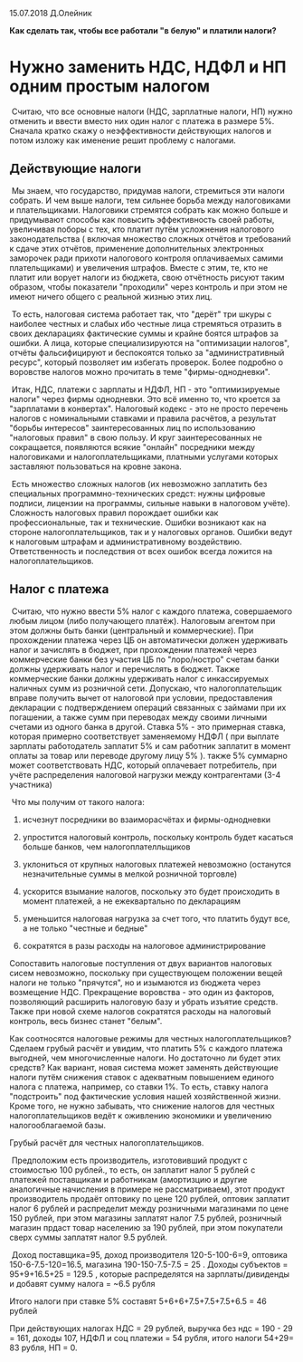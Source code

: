 15.07.2018  Д.Олейник



**Как сделать так, чтобы все работали "в белую" и платили налоги?**



# Нужно заменить НДС, НДФЛ и НП одним простым налогом



​	Считаю, что все основные налоги (НДС, зарплатные налоги, НП) нужно отменить и ввести вместо них один налог с платежа в размере 5%.   Сначала кратко скажу о неэффективности действующих налогов и потом изложу как именение решит проблему с налогами.



## Действующие налоги

​	Мы знаем, что государство, придумав налоги, стремиться эти налоги собрать. И чем выше налоги, тем сильнее борьба между налоговиками и плательщиками. Налоговики стремятся собрать как можно больше и придумывают способы как повысить эффективность своей работы, увеличивая поборы с тех, кто платит путём усложнения налогового законодательства ( включая множество сложных отчётов и требований к сдаче этих отчётов, применение дополнительных электронных заморочек ради прихоти налогового контроля оплачиваемых самими плательщиками) и увеличения штрафов.  Вместе с этим, те, кто не платит или ворует налоги из бюджета, свою отчётность рисуют таким образом, чтобы показатели "проходили" через контроль и при этом не имеют ничего общего с реальной жизнью этих лиц.

​	То есть, налоговая система работает так, что "дерёт" три шкуры с наиболее честных и слабых ибо честные лица стремяться отразить в своих декларациях фактические суммы и крайне боятся штрафов за ошибки.  А лица, которые специализируются на "оптимизации налогов", отчёты фальсифицируют и беспокоятся только  за "административный ресурс", который позволяет им избегать проверок.  Более подробно о воровстве налогов можно прочитать в теме "фирмы-однодневки".

​	Итак, НДС, платежи с зарплаты и НДФЛ, НП - это "оптимизируемые налоги" через фирмы однодневки. Это всё именно то, что кроется за "зарплатами в конвертах".  Налоговый кодекс - это не просто перечень налогов с номинальными ставками и правила расчётов, а результат "борьбы интересов" заинтересованных лиц по использованию "налоговых правил" в свою пользу.  И круг заинтересованных не сокращается, появляются всякие "онлайн" посредники между налоговиками и налогоплательщиками, платными услугами которых заставляют пользоваться на кровне закона.

​	Есть множество сложных налогов  (их невозможно заплатить без специальных программно-технических средст: нужны цифровые подписи, лицензии на программы, сильные навыки в налоговом учёте). Сложность налоговых правил порождает ошибки как профессиональные, так и технические.  Ошибки возникают как на стороне налогоплательщиков, так и у налоговых органов.  Ошибки ведут к налоговым штрафам и административному воздействию. Ответственность и последствия от всех ошибок всегда ложится на налогоплательщиков.



## Налог с платежа

​	Считаю, что нужно ввести 5% налог с каждого платежа, совершаемого любым лицом (либо получающего платёж). Налоговым агентом при этом должны быть банки (центральный и коммерческие). При прохождении платежа через ЦБ он автоматически должен удерживать налог и зачислять в бюджет, при прохождении платежей через коммерческие банки без участия ЦБ по "лоро/ностро" счетам банки должны удерживать налог и перечислять в бюджет. Также коммерческие банки должны удерживать налог с инкассируемых наличных сумм из розничной сети.  Допускаю, что налогоплательщик вправе получить вычет от налоговой при условии, предоставления декларации с подтверждением операций связанных с займами при их погашении, а также сумм при переводах между своими личными счетами из одного банка в другой.  Ставка 5% - это примерная ставка, которая примерно соответствует заменяемому НДФЛ ( при выплате зарплаты работодатель заплатит 5% и сам работник заплатит в момент оплаты за товар или переводе другому лицу 5% ). также 5% суммарно может соответствовать НДС, который оплачевает потребитель, при учёте распределения налоговой нагрузки между контрагентами (3-4 участника)

​	Что мы получим от такого налога:

1) исчезнут посредники во взаиморасчётах и фирмы-однодневки

2) упростится налоговый контроль, поскольку контроль будет касаться больше банков, чем налогоплателльщиков

3) уклониться от крупных налоговых платежей невозможно (останутся незначительные суммы в мелкой розничной торговле) 

4) ускорится взымание налогов, поскольку это будет происходить в момент платежей,  а не ежеквартально по декларациям

5) уменьшится налоговая нагрузка за счет того, что платить будут все, а не только "честные и бедные"

6) сократятся в разы расходы на налоговое администрирование



Сопоставить налоговые поступления от двух вариантов налоговых сисем невозможно, поскольку при существующем положении вещей налоги не только "прячутся", но и изымаются из бюджета через возмещение НДС.  Прекращение воровства - это один из факторов, позволяющий расширить налоговую базу и убрать изъятие средств. Также при новой схеме налогов сократятся расходы на налоговый контроль, весь бизнес станет "белым".



Как соотносятся налоговые режимы для честных налогоплательщиков? Сделаем грубый расчёт и увидим, что платить 5% с каждого платежа выгодней, чем многочисленные налоги. Но достаточно ли будет этих средств?   Как вариант, новая система может заменять действующие налоги путём снижения ставок с адекватным повышением единого налога с платежа, например, со ставки 1%.  То есть, ставку налога "подстроить" под фактические условия нашей хозяйственной жизни. Кроме того, не нужно забывать, что снижение налогов для честных налогоплательщиков ведёт к оживлению экономики и увеличению налогооблагаемой базы.

 

Грубый расчёт для честных налогоплательщиков.

​	Предположим есть производитель, изготовивший продукт с стоимостью 100 рублей., то есть,  он заплатит налог 5 рублей с платежей поставщикам и работникам (амортизцию и другие аналогичные начисления в примере не рассматриваем), этот продукт производитель продаёт оптовику по цене 120 рублей, оптовик заплатит налог 6 рублей и  распределит между розничными магазинами по цене 150 рублей, при этом магазины заплатят налог 7.5 рублей, розничный магазин прдаст товар населению за 190 рублей, при этом покупатели  сверх суммы заплатят налог 9.5 рублей. 

​    Доход поставщика=95, доход производителя 120-5-100-6=9, оптовика 150-6-7.5-120=16.5, магазина 190-150-7.5-7.5 = 25 .  Доходы субъектов = 95+9+16.5+25 = 129.5 , которые распределятся на зарплаты/дивиденды и добавят сумму налога = ~6.5 рубля

Итого налоги при ставке 5% составят  5+6+6+7.5+7.5+7.5+6.5 = 46 рублей 

При действующих налогах НДС = 29 рублей,  выручка без ндс = 190 - 29 = 161,  доходы 107, НДФЛ и соц платежи = 54 рубля, итого  налоги 54+29= 83 рубля, НП = 0.